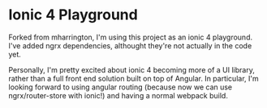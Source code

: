 # Ionic 4 Playground

Forked from mharrington, I'm using this project as an ionic 4 playground. I've added ngrx dependencies, althought they're not actually in the code yet.

Personally, I'm pretty excited about ionic 4 becoming more of a UI library, rather than a full front end solution built on top of Angular. In particular, I'm looking forward to using angular routing (because now we can use ngrx/router-store with ionic!) and having a normal webpack build.

